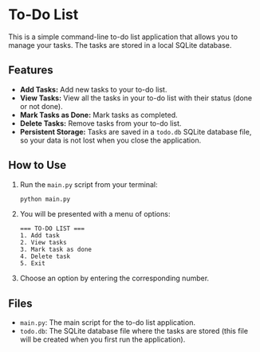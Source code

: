 # To-Do List

This is a simple command-line to-do list application that allows you to manage your tasks. The tasks are stored in a local SQLite database.

## Features

*   **Add Tasks:** Add new tasks to your to-do list.
*   **View Tasks:** View all the tasks in your to-do list with their status (done or not done).
*   **Mark Tasks as Done:** Mark tasks as completed.
*   **Delete Tasks:** Remove tasks from your to-do list.
*   **Persistent Storage:** Tasks are saved in a `todo.db` SQLite database file, so your data is not lost when you close the application.

## How to Use

1.  Run the `main.py` script from your terminal:
    ```bash
    python main.py
    ```

2.  You will be presented with a menu of options:
    ```
    === TO-DO LIST ===
    1. Add task
    2. View tasks
    3. Mark task as done
    4. Delete task
    5. Exit
    ```

3.  Choose an option by entering the corresponding number.

## Files

*   `main.py`: The main script for the to-do list application.
*   `todo.db`: The SQLite database file where the tasks are stored (this file will be created when you first run the application).
